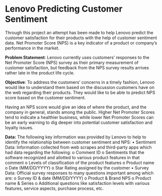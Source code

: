 # Lenovo Predicting Customer Sentiment

Through this project an attempt has been made to help Lenovo predict the customer satisfaction for their products with the help of customer sentiment data. Net Promoter Score (NPS) is a key indicator of a product or company’s performance in the market.

**Problem Statement**: Lenovo currently uses customers’ responses to the Net Promoter Score (NPS) survey as their primary measurement of customer satisfaction, but feedback from the NPS survey results arrives rather late in the product life cycle. 

**Objective**: To address the customers’ concerns in a timely fashion, Lenovo would like to understand them based on the discussion customers have on the web regarding their products. They would like to be able to predict NPS score based on the customer sentiment.

Having an NPS score would give an idea of where the product, and the company in general, stands among the public. Higher Net Promoter Scores tend to indicate a healthier business, while lower Net Promoter Scores can be an early warning to dig deeper into potential customer satisfaction and loyalty issues.

**Data:**
The following key information was provided by Lenovo to help to identify the relationship between customer sentiment and NPS:
• Sentiment Data: Information collected from web scrapes and third-party apps which had data regarding the following:
	o Comment ID
	o Sentiments that the software recognized and allotted to various product features in that comment
	o Levels of classification of the product features
	o Product name
	o Date (MM/DD/YYYY)
	o Star Rating assigned by the customer
• Survey Data: Official survey responses to many questions important among which are:
	o Survey ID & date (MM/DD/YYYY)
	o Product & Brand NPS
	o Product name & Series
	o Additional questions like satisfaction levels with various features, service aspects, purchase process, etc.
